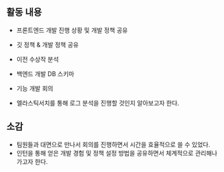 ## 활동 내용
- 프론트엔드 개발 진행 상황 및 개발 정책 공유
- 깃 정책 & 개발 정책 공유
- 이전 수상작 분석
- 백엔드 개발 DB 스키마
- 기능 개발 회의

- 엘라스틱서치를 통해 로그 분석을 진행할 것인지 알아보고자 한다.  


## 소감
- 팀원들과 대면으로 만나서 회의를 진행하면서 시간을 효율적으로 쓸 수 있었다.
- 인턴을 통해 얻은 개발 경험 및 정책 설정 방법을 공유하면서 체계적으로 관리해나가고자 한다.
